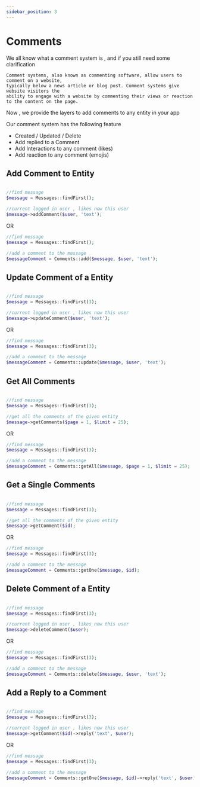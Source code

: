 ```yaml
---
sidebar_position: 3
---
```


# Comments

We all know what a comment system is , and if you still need some clarification

```
Comment systems, also known as commenting software, allow users to comment on a website, 
typically below a news article or blog post. Comment systems give website visitors the 
ability to engage with a website by commenting their views or reaction to the content on the page.
```

Now , we provide the layers to add comments to any entity in your app

Our comment system has the following feature
- Created / Updated / Delete
- Add replied to a Comment
- Add Interactions to any comment (likes)
- Add reaction to any comment (emojis)

Add Comment to Entity
-------------------

```php

//find message
$message = Messages::findFirst();

//current logged in user , likes now this user
$message->addComment($user, 'text');
```

OR

```php
//find message
$message = Messages::findFirst();

//add a comment to the message 
$messageComment = Comments::add($message, $user, 'text');
```

Update Comment of a Entity
-------------------

```php

//find message
$message = Messages::findFirst(3);

//current logged in user , likes now this user
$message->updateComment($user, 'text');
```

OR

```php
//find message
$message = Messages::findFirst(3);

//add a comment to the message 
$messageComment = Comments::update($message, $user, 'text');
```

Get All Comments
-------------------

```php

//find message
$message = Messages::findFirst(3);

//get all the comments of the given entity
$message->getComments($page = 1, $limit = 25);
```

OR

```php
//find message
$message = Messages::findFirst(3);

//add a comment to the message 
$messageComment = Comments::getAll($message, $page = 1, $limit = 25);
```

Get a Single Comments
-------------------

```php

//find message
$message = Messages::findFirst(3);

//get all the comments of the given entity
$message->getComment($id);
```

OR

```php
//find message
$message = Messages::findFirst(3);

//add a comment to the message 
$messageComment = Comments::getOne($message, $id);
```


Delete Comment of a Entity
-------------------

```php

//find message
$message = Messages::findFirst(3);

//current logged in user , likes now this user
$message->deleteComment($user);
```

OR

```php
//find message
$message = Messages::findFirst(3);

//add a comment to the message 
$messageComment = Comments::delete($message, $user, 'text');
```

Add a Reply to a Comment
-------------------

```php

//find message
$message = Messages::findFirst(3);

//current logged in user , likes now this user
$message->getComment($id)->reply('text', $user);
```

OR

```php
//find message
$message = Messages::findFirst(3);

//add a comment to the message 
$messageComment = Comments::getOne($message, $id)->reply('text', $user);
```